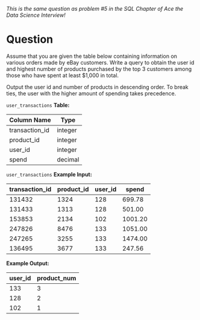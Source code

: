*This is the same question as problem #5 in the SQL Chapter of Ace the Data Science Interview!*

# Question
Assume that you are given the table below containing information on various orders made by eBay customers. Write a query to obtain the user id and highest number of products purchased by the top 3 customers among those who have spent at least $1,000 in total.

Output the user id and number of products in descending order. To break ties, the user with the higher amount of spending takes precedence.

`user_transactions` **Table:**

|Column Name	|Type|
|----|----|
|transaction_id|	integer|
|product_id|	integer|
|user_id|	integer|
|spend|	decimal|

`user_transactions` **Example Input:**

|transaction_id|	product_id|	user_id|	spend|
|----|----|----|----|
|131432	|1324|	128	|699.78|
|131433	|1313	|128|	501.00|
|153853	|2134|	102|	1001.20|
|247826	|8476	|133	|1051.00|
|247265|	3255	|133	|1474.00|
|136495|	3677|	133	|247.56|

**Example Output:**

|user_id|	product_num|
|----|----|
|133|	3|
|128|	2|
|102|	1|

